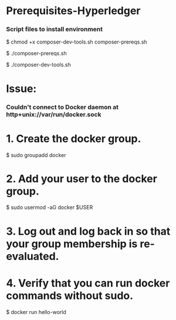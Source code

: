 # Prerequisites-Hyperledger
### Script files to install environment

$ chmod +x composer-dev-tools.sh composer-prereqs.sh

$ ./composer-prereqs.sh

$ ./composer-dev-tools.sh


# Issue: 

### Couldn't connect to Docker daemon at http+unix://var/run/docker.sock

# 1. Create the docker group.
$ sudo groupadd docker

# 2. Add your user to the docker group.
$ sudo usermod -aG docker $USER

# 3. Log out and log back in so that your group membership is re-evaluated.

# 4. Verify that you can run docker commands without sudo.
$ docker run hello-world
